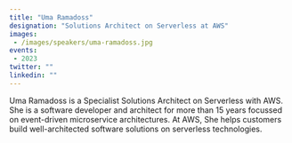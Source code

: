 ```yaml
---
title: "Uma Ramadoss"
designation: "Solutions Architect on Serverless at AWS"
images: 
 - /images/speakers/uma-ramadoss.jpg
events:
 - 2023
twitter: ""
linkedin: ""
---
```


Uma Ramadoss is a Specialist Solutions Architect on Serverless with AWS. She is a software developer and architect for more than 15 years focussed on event-driven microservice architectures. At AWS, She helps customers build well-architected software solutions on serverless technologies.
